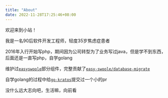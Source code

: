 ```yaml
---
title: "About"
date: 2022-11-28T17:25:46+08:00
---
```


[//]: # (![Top Langs]&#40;https://github-readme-stats.vercel.app/api/top-langs/?username=Heelie&layout=compact&#41;)


[//]: # (![Heelie's GitHub stats]&#40;https://github-readme-stats.vercel.app/api?username=Heelie&locale=cn&#41;)


欢迎来到小站！

我是一名90后软件开发工程师，轻度35岁焦虑症患者

2016年入行开始写php，期间因为公司转型为了业务写过java，但是学不到东西，后面还是一直写php，自学golang

维护过[`easyswoole`](https://github.com/easy-swoole)部分组件，完整贡献了[`easy-swoole/database-migrate`](https://github.com/easy-swoole/database-migrate)

自学golang的过程中给[`go-kratos`](https://github.com/go-kratos/kratos)提交过一个小的pr

没什么远大志向吧，生活嘛，向前看

<br/>
